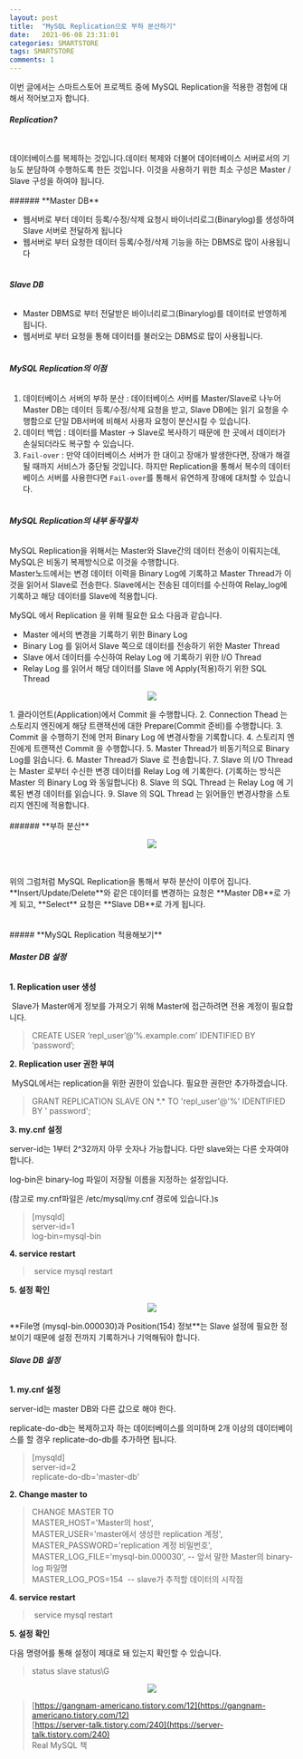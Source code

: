 ```yaml
---
layout: post
title:  "MySQL Replication으로 부하 분산하기"
date:   2021-06-08 23:31:01
categories: SMARTSTORE
tags: SMARTSTORE
comments: 1
---
```

 
이번 글에서는 스마트스토어 프로젝트 중에 MySQL Replication을 적용한 경험에 대해서 적어보고자 합니다.

###### **Replication?**
<br> 
데이터베이스를 복제하는 것입니다.데이터 복제와 더불어 데이터베이스 서버로서의 기능도 분담하여 수행하도록 한든 것입니다. 이것을 사용하기 위한 최소 구성은 Master / Slave 구성을 하여야 됩니다.
<br> <br> 
###### **Master DB**

-   웹서버로 부터 데이터 등록/수정/삭제 요청시 바이너리로그(Binarylog)를 생성하여 Slave 서버로 전달하게 됩니다
-   웹서버로 부터 요청한 데이터 등록/수정/삭제 기능을 하는 DBMS로 많이 사용됩니다
<br> <br> 
###### **Slave DB**

-   Master DBMS로 부터 전달받은 바이너리로그(Binarylog)를 데이터로 반영하게 됩니다.
-   웹서버로 부터 요청을 통해 데이터를 불러오는 DBMS로 많이 사용됩니다.
<br> <br> 
###### **MySQL Replication의 이점**

1.  데이터베이스 서버의 부하 분산 : 데이터베이스 서버를 Master/Slave로 나누어 Master DB는 데이터 등록/수정/삭제 요청을 받고, Slave DB에는 읽기 요청을 수행함으로 단일 DB서버에 비해서 사용자 요청이 분산시킬 수 있습니다.
2.  데이터 백업 : 데이터를 Master -> Slave로 복사하기 때문에 한 곳에서 데이터가 손실되더라도 복구할 수 있습니다.
3.  `Fail-over` : 만약 데이터베이스 서버가 한 대이고 장애가 발생한다면, 장애가 해결될 때까지 서비스가 중단될 것입니다. 하지만 Replication을 통해서 복수의 데이터베이스 서버를 사용한다면 `Fail-over`를 통해서 유연하게 장애에 대처할 수 있습니다.
<br> <br> 
###### **MySQL Replication의 내부 동작절차**

MySQL Replication을 위해서는 Master와 Slave간의 데이터 전송이 이뤄지는데, MySQL은 비동기 복제방식으로 이것을 수행합니다.  
Master노드에서는 변경 데이터 이력을 Binary Log에 기록하고 Master Thread가 이것을 읽어서 Slave로 전송한다. Slave에서는 전송된 데이터를 수신하여 Relay\_log에 기록하고 해당 데이터를 Slave에 적용합니다.

MySQL 에서 Replication 을 위해 필요한 요소 다음과 같습니다.

-   Master 에서의 변경을 기록하기 위한 Binary Log
-   Binary Log 를 읽어서 Slave 쪽으로 데이터를 전송하기 위한 Master Thread
-   Slave 에서 데이터를 수신하여 Relay Log 에 기록하기 위한 I/O Thread
-   Relay Log 를 읽어서 해당 데이터를 Slave 에 Apply(적용)하기 위한 SQL Thread
<p align="center">
 <img src="https://user-images.githubusercontent.com/37571052/133197537-4d116420-18c1-4c2a-be13-0e0465e2c53f.png" style="width=70%;"> 
</p> 
1.  클라이언트(Application)에서 Commit 을 수행합니다.
2.  Connection Thead 는 스토리지 엔진에게 해당 트랜잭션에 대한 Prepare(Commit 준비)를 수행합니다.
3.  Commit 을 수행하기 전에 먼저 Binary Log 에 변경사항을 기록합니다.
4.  스토리지 엔진에게 트랜잭션 Commit 을 수행합니다.
5.  Master Thread가 비동기적으로 Binary Log를 읽습니다.
6.  Master Thread가 Slave 로 전송합니다.
7.  Slave 의 I/O Thread 는 Master 로부터 수신한 변경 데이터를 Relay Log 에 기록한다. (기록하는 방식은 Master 의 Binary Log 와 동일합니다)
8.  Slave 의 SQL Thread 는 Relay Log 에 기록된 변경 데이터를 읽습니다.
9.  Slave 의 SQL Thread 는 읽어들인 변경사항을 스토리지 엔진에 적용합니다.
<br> <br> 
###### **부하 분산**
<p align="center">
 <img src="https://user-images.githubusercontent.com/37571052/133197655-4de52d5a-f425-4f10-b2dc-9739125a321a.png" style="width=70%;"> 
</p> 
<br> <br>   
위의 그럼처럼 MySQL Replication을 통해서 부하 분산이 이루어 집니다.  
**Insert/Update/Delete**와 같은 데이터를 변경하는 요청은 **Master DB**로 가게 되고, **Select** 요청은 **Slave DB**로 가게 됩니다.
<br> <br> <br> 
#####  **MySQL Replication 적용해보기**

###### **Master DB 설정**

**1\. Replication user 생성** 

 Slave가 Master에게 정보를 가져오기 위해 Master에 접근하려면 전용 계정이 필요합니다. 

> CREATE USER ‘repl\_user’@’%.example.com’ IDENTIFIED BY ‘password’;

**2\. Replication user 권한 부여**

 MySQL에서는 replication을 위한 권한이 있습니다. 필요한 권한만 추가하겠습니다.

> GRANT REPLICATION SLAVE ON \*.\* TO 'repl\_user'@'%' IDENTIFIED BY ' password';

**3\. my.cnf 설정**

server-id는 1부터 2^32까지 아무 숫자나 가능합니다. 다만 slave와는 다른 숫자여야 합니다.

log-bin은 binary-log 파일이 저장될 이름을 지정하는 설정입니다. 

(참고로 my.cnf파일은 /etc/mysql/my.cnf 경로에 있습니다.)s

> \[mysqld\]  
> server-id=1  
> log-bin=mysql-bin

**4\. service restart**

>  service mysql restart

**5\. 설정 확인**
<p align="center">
<img src="https://user-images.githubusercontent.com/37571052/133197725-992f283f-4aff-4194-9bd5-c1e5932142fd.png" style="width=70%;">
</p> 
**File명 (mysql-bin.000030)과 Position(154) 정보**는 Slave 설정에 필요한 정보이기 때문에 설정 전까지 기록하거나 기억해둬야 합니다.

###### **Slave DB 설정**

**1\. my.cnf 설정** 

server-id는 master DB와 다른 값으로 해야 한다.

replicate-do-db는 복제하고자 하는 데이터베이스를 의미하며 2개 이상의 데이터베이스를 할 경우 replicate-do-db를 추가하면 됩니다.

> \[mysqld\]  
> server-id=2  
> replicate-do-db='master-db'

**2\. Change master to**

> CHANGE MASTER TO  
> MASTER\_HOST='Master의 host',  
> MASTER\_USER='master에서 생성한 replication 계정',  
> MASTER\_PASSWORD='replication 계정 비밀번호',  
> MASTER\_LOG\_FILE='mysql-bin.000030', -- 앞서 말한 Master의 binary-log 파일명  
> MASTER\_LOG\_POS=154  -- slave가 추적할 데이터의 시작점

**4\. service restart**

>  service mysql restart

**5\. 설정 확인**

다음 명령어를 통해 설정이 제대로 돼 있는지 확인할 수 있습니다.

> status slave status\\G
<p align="center">
 <img src="https://user-images.githubusercontent.com/37571052/133197762-cc808f67-4a98-427b-b649-c67d335df29c.png" style="width=70%;">
</p> 

> [https://gangnam-americano.tistory.com/12](https://gangnam-americano.tistory.com/12)  
> [https://server-talk.tistory.com/240](https://server-talk.tistory.com/240)  
> Real MySQL 책
